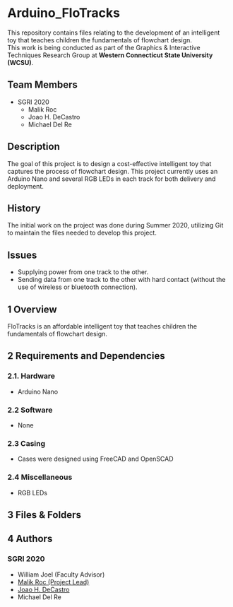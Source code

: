 # Arduino_FloTracks
This repository contains files relating to the development of an intelligent toy that teaches children the fundamentals
of flowchart design. <br /> This work is being conducted as part of the Graphics & Interactive Techniques Research Group at **Western Connecticut State University (WCSU)**. 

## Team Members

- SGRI 2020
	- Malik Roc
    - Joao H. DeCastro
    - Michael Del Re

## Description
The goal of this project is to design a cost-effective intelligent toy that captures the process of flowchart design.
This project currently uses an Arduino Nano and several RGB LEDs in each track for both delivery and deployment.

## History
The initial work on the project was done during Summer 2020, utilizing Git to maintain the files needed to develop this project.

## Issues 
- Supplying power from one track to the other.
- Sending data from one track to the other with hard contact (without the use of wireless or bluetooth connection).

## 1 Overview
FloTracks is an affordable intelligent toy that teaches children the fundamentals of flowchart design.

## 2 Requirements and Dependencies

### 2.1. Hardware
- Arduino Nano

### 2.2 Software
- None
### 2.3 Casing
- Cases were designed using FreeCAD and OpenSCAD

### 2.4 Miscellaneous
- RGB LEDs

## 3 Files & Folders

## 4 Authors
### SGRI 2020
- William Joel (Faculty Advisor)
- [Malik Roc (Project Lead)](https://github.com/rocstory)
- [Joao H. DeCastro](https://github.com/decastro008)
- Michael Del Re
